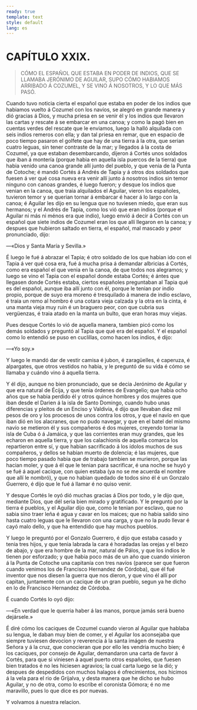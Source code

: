 ```yaml
---
ready: true
template: text
style: default
lang: es
---
```


# CAPÍTULO XXIX.

> CÓMO EL ESPAÑOL QUE ESTABA EN PODER DE INDIOS, QUE SE LLAMABA JERÓNIMO
> DE AGUILAR, SUPO CÓMO HABIAMOS ARRIBADO Á COZUMEL, Y SE VINO Á
> NOSOTROS, Y LO QUE MÁS PASÓ.


Cuando tuvo noticia cierta el español que estaba en poder de los indios
que habiamos vuelto á Cozumel con los navíos, se alegró en grande
manera y dió gracias á Dios, y mucha priesa en se venir él y los indios
que llevaron las cartas y rescate á se embarcar en una canoa; y como
la pagó bien en cuentas verdes del rescate que le enviamos, luego la
halló alquilada con seis indios remeros con ella; y dan tal priesa en
remar, que en espacio de poco tiempo pasaron el golfete que hay de una
tierra á la otra, que serian cuatro leguas, sin tener contraste de la
mar; y llegados á la costa de Cozumel, ya que estaban desembarcando,
dijeron á Cortés unos soldados que iban á montería (porque habia en
aquella isla puercos de la tierra) que habia venido una canoa grande
allí junto del pueblo, y que venia de la Punta de Cotoche; é mandó
Cortés á Andrés de Tapia y á otros dos soldados que fuesen á ver qué
cosa nueva era venir allí junto á nosotros indios sin temor ninguno con
canoas grandes, é luego fueron; y desque los indios que venian en la
canoa, que traia alquilados el Aguilar, vieron los españoles, tuvieron
temor y se querian tornar á embarcar é hacer á lo largo con la canoa;
é Aguilar les dijo en su lengua que no tuviesen miedo, que eran sus
hermanos; y el Andrés de Tapia, como los vió que eran indios (porque el
Aguilar ni más ni ménos era que indio), luego envió á decir á Cortés
con un español que siete indios de Cozumel eran los que allí llegaron
en la canoa; y despues que hubieron saltado en tierra, el español, mal
mascado y peor pronunciado, dijo:

—«Dios y Santa María y Sevilla.»

É luego le fué á abrazar el Tapia; é otro soldado de los que habian ido
con el Tapia á ver qué cosa era, fué á mucha prisa á demandar albricias
á Cortés, como era español el que venia en la canoa, de que todos
nos alegramos; y luego se vino el Tapia con el español donde estaba
Cortés; é ántes que llegasen donde Cortés estaba, ciertos españoles
preguntaban al Tapia qué es del español, aunque iba allí junto con
él, porque le tenian por indio propio, porque de suyo era moreno é
tresquilado á manera de indio esclavo, é traia un remo al hombro é una
cotara vieja calzada y la otra en la cinta, é una manta vieja muy ruin
é un braguero peor, con que cubria sus vergüenzas, é traia atado en la
manta un bulto, que eran horas muy viejas.

Pues desque Cortés lo vió de aquella manera, tambien picó como los
demás soldados y preguntó al Tapia que qué era del español. Y el
español como lo entendió se puso en cuclillas, como hacen los indios, é
dijo:

—«Yo soy.»

Y luego le mandó dar de vestir camisa é jubon, é zaragüelles, é
caperuza, é alpargates, que otros vestidos no habia, y le preguntó de
su vida é cómo se llamaba y cuándo vino á aquella tierra.

Y él dijo, aunque no bien pronunciado, que se decia Jerónimo de Aguilar
y que era natural de Écija, y que tenia órdenes de Evangelio; que habia
ocho años que se habia perdido él y otros quince hombres y dos mujeres
que iban desde el Darien á la isla de Santo Domingo, cuando hubo unas
diferencias y pleitos de un Enciso y Valdivia, é dijo que llevaban diez
mil pesos de oro y los procesos de unos contra los otros, y que el
navío en que iban dió en los alacranes, que no pudo navegar, y que en
el batel del mismo navío se metieron él y sus compañeros é dos mujeres,
creyendo tomar la isla de Cuba ó á Jamáica, y que las corrientes eran
muy grandes, que les echaron en aquella tierra, y que los calachionis
de aquella comarca los repartieron entre sí, y que habian sacrificado
á los ídolos muchos de sus compañeros, y dellos se habian muerto de
dolencia; é las mujeres, que poco tiempo pasado habia que de trabajo
tambien se murieron, porque las hacian moler, y que á él que le tenian
para sacrificar, é una noche se huyó y se fué á aquel cacique, con
quien estaba (ya no se me acuerda el nombre que allí le nombró), y que
no habian quedado de todos sino él é un Gonzalo Guerrero, é dijo que le
fué á llamar é no quiso venir.

Y desque Cortés le oyó dió muchas gracias á Dios por todo, y le dijo
que, mediante Dios, que dél seria bien mirado y gratificado. Y le
preguntó por la tierra é pueblos, y el Aguilar dijo que, como le tenian
por esclavo, que no sabia sino traer leña é agua y cavar en los maices;
que no habia salido sino hasta cuatro leguas que le llevaron con una
carga, y que no la pudo llevar é cayó malo dello, y que ha entendido
que hay muchos pueblos.

Y luego le preguntó por el Gonzalo Guerrero, é dijo que estaba casado y
tenia tres hijos, y que tenia labrada la cara é horadadas las orejas y
el bezo de abajo, y que era hombre de la mar, natural de Pálos, y que
los indios le tienen por esforzado; y que habia poco más de un año que
cuando vinieron á la Punta de Cotoche una capitanía con tres navíos
(parece ser que fueron cuando venimos los de Francisco Hernandez de
Córdoba), que él fué inventor que nos diesen la guerra que nos dieron,
y que vino él allí por capitan, juntamente con un cacique de un gran
pueblo, segun ya he dicho en lo de Francisco Hernandez de Córdoba.

É cuando Cortés lo oyó dijo:

—«En verdad que le querria haber á las manos, porque jamás será bueno
dejársele.»

É diré cómo los caciques de Cozumel cuando vieron al Aguilar que
hablaba su lengua, le daban muy bien de comer, y el Aguilar los
aconsejaba que siempre tuviesen devocion y reverencia á la santa imágen
de nuestra Señora y á la cruz, que conocieran que por ello les vendria
mucho bien; é los caciques, por consejo de Aguilar, demandaron una
carta de favor á Cortés, para que si viniesen á aquel puerto otros
españoles, que fuesen bien tratados é no les hiciesen agravios; la cual
carta luego se la dió; y despues de despedidos con muchos halagos é
ofrecimientos, nos hicimos á la vela para el rio de Grijalva, y desta
manera que he dicho se hubo Aguilar, y no de otra, como lo escribe el
coronista Gómora; é no me maravillo, pues lo que dice es por nuevas.

Y volvamos á nuestra relacion.
